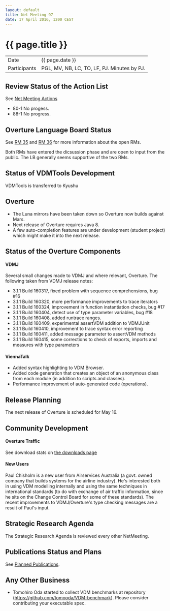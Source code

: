 ```yaml
---
layout: default
title: Net Meeting 97
date: 17 April 2016, 1200 CEST
---
```


<script src="https://code.jquery.com/jquery-1.11.1.min.js">
</script>
<script src="/javascripts/edit.js"></script>
<script>setEditButonNm();</script>

# {{ page.title }}

|||
|---|---|
| Date | {{ page.date }} |
| Participants | PGL, MV, NB, LC, TO, LF, PJ.  Minutes by PJ. |


## Review Status of the Action List

See [Net Meeting Actions](https://github.com/overturetool/overturetool.github.io/issues?q=is%3Aopen+is%3Aissue+label%3A%22action+net-meeting%22)

* 80-1 No progess.
* 88-1 No progress.


## Overture Language Board Status

See [RM 35](https://github.com/overturetool/language/issues/35) and [RM 36](https://github.com/overturetool/language/issues/36) for more information about the open RMs.

Both RMs have entered the dicsussion phase and are open to input from the public. The LB generally seems supportive of the two RMs.



## Status of VDMTools Development


VDMTools is transferred to Kyushu

## Overture

* The Luna mirrors have been taken down so Overture now builds against Mars.
* Next release of Overture requires Java 8.
* A few auto-completion features are under development (student project) which might make it into the next release.

##  Status of the Overture Components

#### VDMJ

Several small changes made to VDMJ and where relevant, Overture. The following taken from VDMJ release notes:

* 3.1.1 Build 160317, fixed problem with sequence comprehensions, bug #16
* 3.1.1 Build 160320, more performance improvements to trace iterators
* 3.1.1 Build 160324, improvement in function instantiation checks, bug #17
* 3.1.1 Build 160404, detect use of type parameter variables, bug #18
* 3.1.1 Build 160408, added runtrace ranges.
* 3.1.1 Build 160409, experimental assertVDM addition to VDMJUnit
* 3.1.1 Build 160410, improvement to trace syntax error reporting
* 3.1.1 Build 160411, added message parameter to assertVDM methods
* 3.1.1 Build 160415, some corrections to check of exports, imports and measures with type parameters

#### ViennaTalk

* Added syntax highlighting to VDM Browser.
* Added code generation that creates an object of an anonymous class from each module (in addition to scripts and classes).
* Performance improvement of auto-generated code (operations).

##  Release Planning

The next release of Overture is scheduled for May 16.


##  Community Development

#### Overture Traffic

See download stats on [the downloads page](https://overturetool.org/download/)

#### New Users

Paul Chisholm is a new user from Airservices Australia (a govt. owned company that builds systems for the airline industry). He's interested both in using VDM modelling internally and using the same techniques in international standards (to do with exchange of air traffic information, since he sits on the Change Control Board for some of these standards). The recent improvements to VDMJ/Overture's type checking messages are a result of Paul's input.

##  Strategic Research Agenda

The Strategic Research Agenda is reviewed every other NetMeeting.


##  Publications Status and Plans

See [Planned Publications](https://overturetool.org/publications/PlannedPublications.html).



##  Any Other Business

* Tomohiro Oda started to collect VDM benchmarks at repository (https://github.com/tomooda/VDM-benchmark). Please consider contributing your executable spec.

<div id="edit_page_div"></div>
